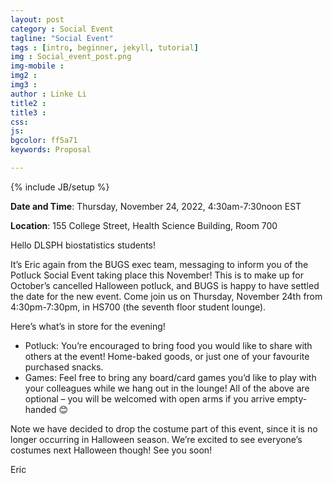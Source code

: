 ```yaml
---
layout: post
category : Social Event
tagline: "Social Event"
tags : [intro, beginner, jekyll, tutorial]
img : Social_event_post.png
img-mobile : 
img2 : 
img3 : 
author : Linke Li
title2 : 
title3 : 
css: 
js: 
bgcolor: ff5a71
keywords: Proposal

---
```


{% include JB/setup %}



**Date and Time**:  Thursday, November 24, 2022, 4:30am-7:30noon EST

**Location**: 155 College Street, Health Science Building, Room 700





<!--more-->

Hello DLSPH biostatistics students!

It’s Eric again from the BUGS exec team, messaging to inform you of the Potluck Social Event taking place this November! This is to make up for October’s cancelled Halloween potluck, and BUGS is happy to have settled the date for the new event. Come join us on Thursday, November 24th from 4:30pm-7:30pm, in HS700 (the seventh floor student lounge).

Here’s what’s in store for the evening! 
* Potluck: You’re encouraged to bring food you would like to share with others at the event! Home-baked goods, or just one of your favourite purchased snacks.
* Games: Feel free to bring any board/card games you’d like to play with your colleagues while we hang out in the lounge!
All of the above are optional – you will be welcomed with open arms if you arrive empty-handed 😊

Note we have decided to drop the costume part of this event, since it is no longer occurring in Halloween season. We’re excited to see everyone’s costumes next Halloween though! 
See you soon! 

Eric

